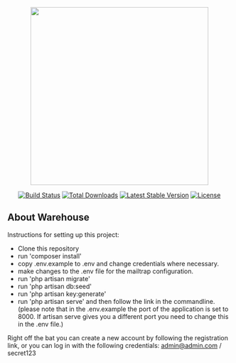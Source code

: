 <p align="center"><img src="https://res.cloudinary.com/dtfbvvkyp/image/upload/v1566331377/laravel-logolockup-cmyk-red.svg" width="400"></p>

<p align="center">
<a href="https://travis-ci.org/laravel/framework"><img src="https://travis-ci.org/laravel/framework.svg" alt="Build Status"></a>
<a href="https://packagist.org/packages/laravel/framework"><img src="https://poser.pugx.org/laravel/framework/d/total.svg" alt="Total Downloads"></a>
<a href="https://packagist.org/packages/laravel/framework"><img src="https://poser.pugx.org/laravel/framework/v/stable.svg" alt="Latest Stable Version"></a>
<a href="https://packagist.org/packages/laravel/framework"><img src="https://poser.pugx.org/laravel/framework/license.svg" alt="License"></a>
</p>

## About Warehouse

Instructions for setting up this project:

- Clone this repository
- run 'composer install'
- copy .env.example to .env and change credentials where necessary.
- make changes to the .env file for the mailtrap configuration.
- run 'php artisan migrate'
- run 'php artisan db:seed'
- run 'php artisan key:generate'
- run 'php artisan serve' and then follow the link in the commandline.
(please note that in the .env.example the port of the application is set to 8000. If artisan serve gives you a different port you need to change this in the .env file.)

Right off the bat you can create a new account by following the registration link, or you can log in with the following credentials:
admin@admin.com / secret123
